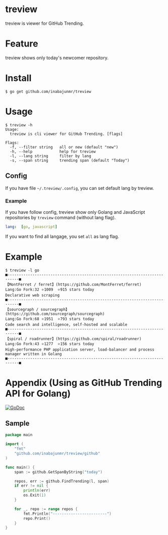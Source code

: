 # treview
treview is viewer for GitHub Trending.

# Feature

treview shows only today's newcomer repository.

# Install
```
$ go get github.com/inabajunmr/treview
```

# Usage
```
$ treview -h
Usage:
  treview is cli viewer for GitHub Trending. [flags]

Flags:
  -f, --filter string   all or new (default "new")
  -h, --help            help for treview
  -l, --lang string     filter by lang
  -s, --span string     trending span (default "Today")
```

## Config
If you have file `~/.treview/.config`, you can set default lang by treview.

### Example
If you have follow config, treview show only Golang and JavaScript repositories by `treview` command (without lang flag).
```yaml
lang:  [go, javascript]
```

If you want to find all langage, you set `all` as lang flag.

# Example
```
$ treview -l go
■---------------------------------------------------------------------------■
【MontFerret / ferret】(https://github.com/MontFerret/ferret)
Lang:Go	Fork:32	⭐️1009	⭐️915 stars today
Declarative web scraping
■---------------------------------------------------------------------------■
【sourcegraph / sourcegraph】(https://github.com/sourcegraph/sourcegraph)
Lang:Go	Fork:68	⭐️1951	⭐️793 stars today
Code search and intelligence, self-hosted and scalable
■---------------------------------------------------------------------------■
【spiral / roadrunner】(https://github.com/spiral/roadrunner)
Lang:Go	Fork:43	⭐️1277	⭐️156 stars today
High-performance PHP application server, load-balancer and process manager written in Golang
■---------------------------------------------------------------------------■
```

# Appendix (Using as GitHub Trending API for Golang)
[![GoDoc](https://godoc.org/github.com/inabajunmr/treview/github?status.svg)](https://godoc.org/github.com/inabajunmr/treview/github)

## Sample
```go
package main

import (
	"fmt"
	"github.com/inabajunmr/treview/github"
)

func main() {
	span := github.GetSpanByString("today")

	repos, err := github.FindTrending(l, span)
	if err != nil {
		println(err)
		os.Exit(1)
	}

	for _, repo := range repos {
		fmt.Println("------------------------")
		repo.Print()
	}
}
```
